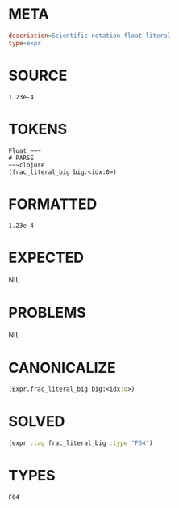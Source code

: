 # META
~~~ini
description=Scientific notation float literal
type=expr
~~~
# SOURCE
~~~roc
1.23e-4
~~~
# TOKENS
~~~text
Float ~~~
# PARSE
~~~clojure
(frac_literal_big big:<idx:0>)
~~~
# FORMATTED
~~~roc
1.23e-4
~~~
# EXPECTED
NIL
# PROBLEMS
NIL
# CANONICALIZE
~~~clojure
(Expr.frac_literal_big big:<idx:0>)
~~~
# SOLVED
~~~clojure
(expr :tag frac_literal_big :type "F64")
~~~
# TYPES
~~~roc
F64
~~~
